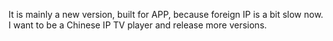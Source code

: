 
It is mainly a new version, built for APP, because foreign IP is a bit slow now. I want to be a Chinese IP TV player and release more versions.
